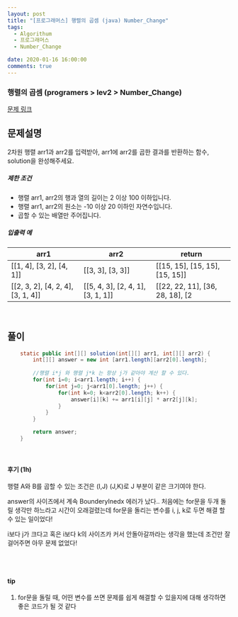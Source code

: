 ```yaml
---
layout: post
title: "[프로그래머스] 행렬의 곱셈 (java) Number_Change"
tags:
  - Algorithum
  - 프로그래머스
  - Number_Change

date: 2020-01-16 16:00:00
comments: true
---
```




###   행렬의 곱셈 (programers > lev2 > Number_Change)

[문제 링크](https://programmers.co.kr/learn/courses/30/lessons/12949)

## 문제설명

2차원 행렬 arr1과 arr2를 입력받아, arr1에 arr2를 곱한 결과를 반환하는 함수, solution을 완성해주세요.

##### 제한 조건

- 행렬 arr1, arr2의 행과 열의 길이는 2 이상 100 이하입니다.
- 행렬 arr1, arr2의 원소는 -10 이상 20 이하인 자연수입니다.
- 곱할 수 있는 배열만 주어집니다.

##### 입출력 예

| arr1                              | arr2                              | return                          |
| --------------------------------- | --------------------------------- | ------------------------------- |
| [[1, 4], [3, 2], [4, 1]]          | [[3, 3], [3, 3]]                  | [[15, 15], [15, 15], [15, 15]]  |
| [[2, 3, 2], [4, 2, 4], [3, 1, 4]] | [[5, 4, 3], [2, 4, 1], [3, 1, 1]] | [[22, 22, 11], [36, 28, 18], [2 |

<br>

## 풀이

```java
    static public int[][] solution(int[][] arr1, int[][] arr2) {
        int[][] answer = new int [arr1.length][arr2[0].length];
        
        //행렬 i*j 와 행렬 j*k 는 항상 j가 같아야 계산 할 수 있다.
        for(int i=0; i<arr1.length; i++) {
        	for(int j=0; j<arr1[0].length; j++) {
        		for(int k=0; k<arr2[0].length; k++) {
        			answer[i][k] += arr1[i][j] * arr2[j][k];
        		}
        	}
        }

        return answer;
    }
```

<br>

#### 후기 (1h)

행렬 A와 B를 곱할 수 있는 조건은 (I,J) (J,K)로 J 부분이 같은 크기여야 한다. <br>

answer의 사이즈에서 계속 BounderyInedx 에러가 났다..  처음에는 for문을 두개 돌릴 생각만 하느라고 시간이 오래걸렸는데 for문을 돌리는 변수를 i, j, k로 두면 해결 할 수 있는 일이었다! <br>

i보다 j가 크다고 혹은 i보다 k의 사이즈카 커서 안돌아갈까라는 생각을 했는데 조건만 잘 걸어주면 아무 문제 없었다!

<br>

<br>

#### tip

1. for문을 돌릴 때, 어떤 변수를 쓰면 문제를 쉽게 해결할 수 있을지에 대해 생각하면 좋은 코드가 될 것 같다

<br>
